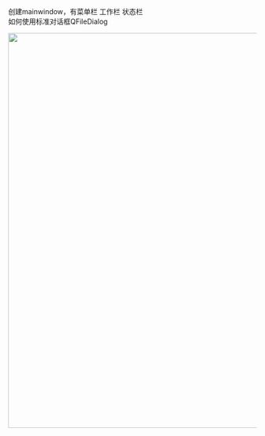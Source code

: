 ﻿创建mainwindow，有菜单栏 工作栏 状态栏   
如何使用标准对话框QFileDialog

<img heigh="700" width="800" src="http://ww1.sinaimg.cn/mw690/6c9594a0jw1egnaio56lrj20u40d8gmv.jpg">
